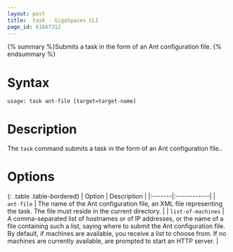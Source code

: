 ```yaml
---
layout: post
title:  task - GigaSpaces CLI
page_id: 61867312
---
```


{% summary %}Submits a task in the form of an Ant configuration file. {% endsummary %}

# Syntax

    usage: task ant-file [target=target-name]

# Description

The `task` command submits a task in the form of an Ant configuration file..

# Options

{: .table .table-bordered}
| Option | Description |
|:-------|:------------|
| `ant-file` | The name of the Ant configuration file, an XML file representing the task. The file must reside in the current directory. |
| `list-of-machines` | A comma-separated list of hostnames or of IP addresses, or the name of a file containing such a list, saying where to submit the Ant configuration file. By default, if machines are available, you receive a list to choose from. If no machines are currently available, are prompted to start an HTTP server. |
